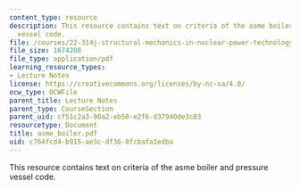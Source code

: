 ```yaml
---
content_type: resource
description: This resource contains text on criteria of the asme boiler and pressure
  vessel code.
file: /courses/22-314j-structural-mechanics-in-nuclear-power-technology-fall-2006/c764fcd4b915ae3cdf368fcbafa1edba_asme_boiler.pdf
file_size: 1674208
file_type: application/pdf
learning_resource_types:
- Lecture Notes
license: https://creativecommons.org/licenses/by-nc-sa/4.0/
ocw_type: OCWFile
parent_title: Lecture Notes
parent_type: CourseSection
parent_uid: cf51c2a3-90a2-eb50-e2f6-d37940de3c03
resourcetype: Document
title: asme_boiler.pdf
uid: c764fcd4-b915-ae3c-df36-8fcbafa1edba
---
```

This resource contains text on criteria of the asme boiler and pressure vessel code.